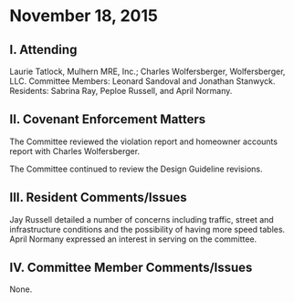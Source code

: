 # November 18, 2015

## I. Attending
Laurie Tatlock, Mulhern MRE, Inc.; Charles Wolfersberger, Wolfersberger, LLC.  Committee Members: Leonard Sandoval and Jonathan Stanwyck.  Residents: Sabrina Ray, Peploe Russell, and April Normany.


## II. Covenant Enforcement Matters
The Committee reviewed the violation report and homeowner accounts report with Charles Wolfersberger.

The Committee continued to review the Design Guideline revisions.

## III. Resident Comments/Issues
Jay Russell detailed a number of concerns including traffic, street and infrastructure conditions and the possibility of having more speed tables.  April Normany expressed an interest in serving on the committee.

## IV. Committee Member Comments/Issues
None.
